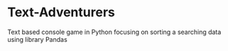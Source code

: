 # Text-Adventurers
Text based console game in Python focusing on sorting a searching data using library Pandas
